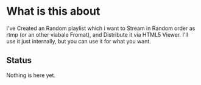 # What is this about

I've Created an Random playlist which i want to Stream in Random order as rtmp  (or an other viabale Fromat), and Distribute it via HTML5 Viewer. I'll use it just internally, but you can use it for what you want.


## Status
Nothing is here yet.